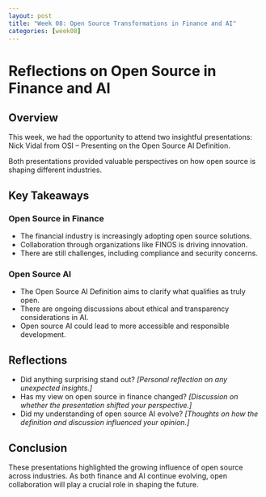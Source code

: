 ```yaml
---
layout: post
title: "Week 08: Open Source Transformations in Finance and AI"
categories: [week08]
---
```


# Reflections on Open Source in Finance and AI

## Overview
This week, we had the opportunity to attend two insightful presentations:
Nick Vidal from OSI – Presenting on the Open Source AI Definition.

Both presentations provided valuable perspectives on how open source is shaping different industries.

## Key Takeaways
### Open Source in Finance
- The financial industry is increasingly adopting open source solutions.
- Collaboration through organizations like FINOS is driving innovation.
- There are still challenges, including compliance and security concerns.

### Open Source AI
- The Open Source AI Definition aims to clarify what qualifies as truly open.
- There are ongoing discussions about ethical and transparency considerations in AI.
- Open source AI could lead to more accessible and responsible development.

## Reflections
- Did anything surprising stand out?
  _[Personal reflection on any unexpected insights.]_
- Has my view on open source in finance changed?
  _[Discussion on whether the presentation shifted your perspective.]_
- Did my understanding of open source AI evolve?
  _[Thoughts on how the definition and discussion influenced your opinion.]_

## Conclusion
These presentations highlighted the growing influence of open source across industries. As both finance and AI continue evolving, open collaboration will play a crucial role in shaping the future.
